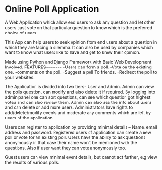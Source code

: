 # Online Poll Application 
A Web Application which allow end users to ask any question and let other users cast vote on that
particular question to know which is the preferred choice of users. 

This App can help users to seek opinion from end users about a question in which they are facing a dilemma. 
It can also be used by companies which want to know what users like to have and get to know their opinion.

Made using Python and Django Framework with Basic Web Development Involved.
FEATURES--------
-Users can form a poll.
-Vote on the existing one.
-comments on the poll.
-Suggest a poll To friends.
-Redirect the poll to your websites.

The Application is divided into two tiers- User and Admin. Admin can view the polls question, can modify
and also delete it if required. By logging into admin panel one can sort questions, can see which question
got highest votes and can also review them. Admin can also see the info about users and can delete or
add more users. 
Administrators have rights to add/delete/modify events and moderate any comments 
which are left by users of the application.

Users can register to application by providing minimal details – Name, email address and password.
Registered users of application can create a new poll or vote for an existing poll. Users have the ability to
ask questions anonymously in that case their name won’t be mentioned with the questions. 
Also if user want they can vote anonymously too.

Guest users can view minimal event details, but cannot act further, e.g view the results of various polls.
